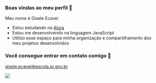 ### Boas vindas ao meu perfil 🥰

Meu nome é Gisele Ecavei

- Estou estudando na [Alura](https://www.alura.com.br)
- Estou me desenvolvendo na linguagem JavaScript
- Utilizo esse espaço para minha organização e compartilhamento dos meu projetos desenvolvidos

### Você consegue entrar em contato comigo 💝

gisele.ecavei@escola.pr.gov.br

![](https://media1.tenor.com/m/9vK8zNx32GkAAAAC/spn-supernatural.gif)
